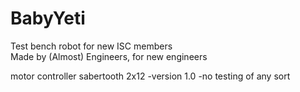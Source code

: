 # BabyYeti
Test bench robot for new ISC members  
Made by (Almost) Engineers, for new engineers

motor controller sabertooth 2x12
-version 1.0
-no testing of any sort
